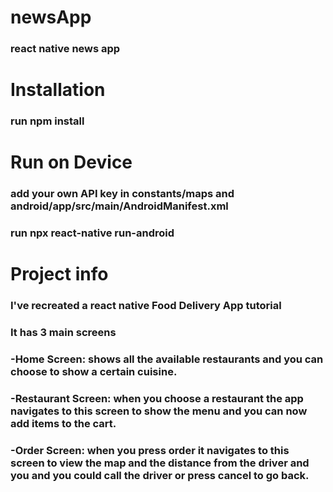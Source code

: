 # newsApp
### react native news app

# Installation
### run npm install

# Run on Device
### add your own API key in constants/maps and android/app/src/main/AndroidManifest.xml
### run npx react-native run-android

# Project info
### I've recreated a react native Food Delivery App tutorial
### It has 3 main screens
### -Home Screen: shows all the available restaurants and you can choose to show a certain cuisine.
### -Restaurant Screen: when you choose a restaurant the app navigates to this screen to show the menu and you can now add items to the cart.
### -Order Screen: when you press order it navigates to this screen to view the map and the distance from the driver and you and you could call the driver or press cancel to go back.
